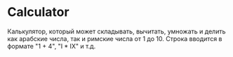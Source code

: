 # Calculator
Калькулятор, который может складывать, вычитать, умножать и делить как арабские числа, так и римские числа от 1 до 10. Строка вводится в формате "1 + 4", "I * IX" и т.д.
